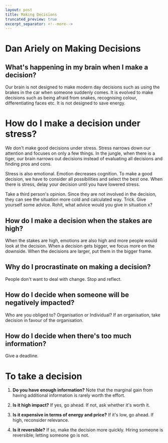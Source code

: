 ```yaml
---
layout: post
title: Making Decisions
truncated_preview: true
excerpt_separator: <!--more-->
---
```


# Dan Ariely on Making Decisions

## What's happening in my brain when I make a decision?

Our brain is not designed to make modern day decisions such as using the brakes in the car when someone suddenly comes. It is evolved to make decisions such as being afraid from snakes, recognising colour, differentiating faces 
etc. It is not designed to save energy.

# How do I make a decision under stress?

We don't make good decisions under stress. Stress narrows down our attention and focuses on only a few things. In the jungle, when there is a tiger, our brain narrows out decisions instead of evaluating all decisions and finding pros and cons.

Stress is also emotional. Emotion decreases cognition. To make a good decision, we have to consider all possibilities and select the best one. When there is stress, delay your decision until you have lowered stress.

Take a third person's opinion. Since they are not involved in the decision, they can see the situation more cold and calculated way. Trick. Give yourself some advice. Rohit, what advice would you give in situation x?

## How do I make a decision when the stakes are high?

When the stakes are high, emotions are also high and more people would look at the decision. When a decision gets bigger, we focus more on the downside. When the decisions are larger, put them in the bigger frame.

## Why do I procrastinate on making a decision?
People don't want to deal with change. Stop and reflect.

## How do I decide when someone will be negatively impacted?

Who are you obliged to? Organisation or Individual? If an organisation, take decision in favour of the organisation.

## How do I decide when there's too much information?
Give a deadline. 

# To take a decision

1. **Do you have enough information?** Note that the marginal gain from having additional information is rarely worth the effort.

2. **Is it high impact?** If yes, go ahead. If not, ask whether it's worth it.

3. **Is it expensive in terms of energy and price?** If it's low, go ahead. If high, reconsider relevance.

4. **Is it reversible?** If so, make the decision more quickly. Hiring someone is reversible; letting someone go is not.